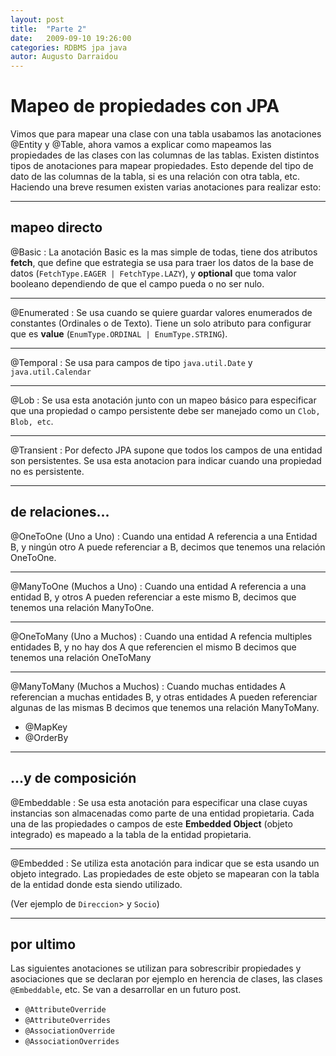 ```yaml
---
layout: post
title:  "Parte 2"
date:   2009-09-10 19:26:00
categories: RDBMS jpa java
autor: Augusto Darraidou
---
```


# Mapeo de propiedades con&nbsp;JPA

			

Vimos que para mapear una clase con una tabla usabamos las anotaciones @Entity y @Table, ahora vamos a explicar como mapeamos las propiedades de las clases con las columnas de las tablas.
Existen distintos tipos de anotaciones para mapear propiedades. Esto depende del tipo de dato de las columnas de la tabla, si es una relación con otra tabla, etc.
Haciendo una breve resumen existen varias anotaciones para realizar esto:

---------------

## mapeo directo

@Basic
:	La anotación Basic es la mas simple de todas, tiene dos atributos **fetch**, que define que estrategia se usa para traer los datos de la base de datos (`FetchType.EAGER | FetchType.LAZY`), y **optional** que toma valor booleano dependiendo de que el campo pueda o no ser nulo.

---------------

@Enumerated
:	Se usa cuando se quiere guardar valores enumerados de constantes 	(Ordinales o de Texto). Tiene un solo atributo para configurar que 	es **value** (`EnumType.ORDINAL | EnumType.STRING`).

---------------

@Temporal
:	Se usa para campos de tipo `java.util.Date` y `java.util.Calendar`

---------------

@Lob
:	Se usa esta anotación junto con un mapeo básico para 	especificar que una propiedad o campo persistente debe ser manejado 	como un `Clob, Blob, etc`.

---------------

@Transient
:	Por defecto JPA supone que todos los campos de una entidad son 	persistentes. Se usa esta anotacion para indicar cuando una 	propiedad no es persistente.

---------------

## de relaciones...

@OneToOne (Uno a Uno)
:	Cuando una entidad A referencia a una Entidad B, y ningún otro A puede referenciar a B, decimos que tenemos una relación OneToOne.

---------------

@ManyToOne (Muchos a Uno)
:	Cuando una entidad A referencia a una entidad B, y otros A pueden referenciar a este mismo B, decimos que tenemos una relación 	ManyToOne.

---------------

@OneToMany (Uno a Muchos)
:	Cuando una entidad A refencia multiples entidades B, y no hay dos A que referencien el mismo B decimos que tenemos una relación 	OneToMany

---------------

@ManyToMany (Muchos a Muchos)
:	Cuando muchas entidades A referencian a muchas entidades B, y otras entidades A pueden referenciar algunas de las mismas B decimos 	que tenemos una relación ManyToMany.
- @MapKey
- @OrderBy

---------------

## ...y de composición

@Embeddable
:	Se usa esta anotación para especificar una clase cuyas 	instancias son almacenadas como parte de una entidad propietaria. 	Cada una de las propiedades o campos de este **Embedded 	Object** (objeto integrado) es mapeado a la tabla de la 	entidad propietaria.

---------------

@Embedded
:	Se utiliza esta anotación para indicar que se esta usando un 	objeto integrado. Las propiedades de este objeto se mapearan con la 	tabla de la entidad donde esta siendo utilizado.

(Ver ejemplo de `Direccion`> y `Socio`)


---------------

## por ultimo


Las siguientes anotaciones se utilizan para sobrescribir propiedades y asociaciones que se declaran por ejemplo en herencia de clases, las clases `@Embeddable`, etc. Se van a desarrollar en un futuro post.

- `@AttributeOverride`
- `@AttributeOverrides`
- `@AssociationOverride`
- `@AssociationOverrides`


